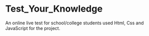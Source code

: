 # Test_Your_Knowledge
An online live test for school/college students
used Html, Css and JavaScript for the project.
